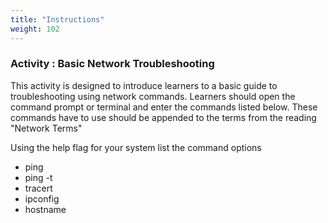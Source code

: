 ```yaml
---
title: "Instructions"
weight: 102
---
```


### Activity : Basic Network Troubleshooting
This activity is designed to introduce learners to a basic guide to troubleshooting using network commands. Learners should open the command prompt or terminal and enter the commands listed below. These commands have to use should be appended to the terms from the reading "Network Terms" 

Using the help flag for your system list the command options 

- ping 
- ping -t 
- tracert 
- ipconfig
- hostname


